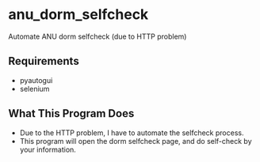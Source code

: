 # anu_dorm_selfcheck
Automate ANU dorm selfcheck (due to HTTP problem)

## Requirements
 * pyautogui
 * selenium

## What This Program Does
* Due to the HTTP problem, I have to automate the selfcheck process.
* This program will open the dorm selfcheck page, and do self-check by your information.